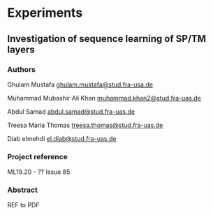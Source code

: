 # Experiments

## Investigation of sequence learning of SP/TM layers

### Authors
Ghulam Mustafa
ghulam.mustafa@stud.fra-usa.de

Muhammad Mubashir Ali Khan
 muhammad.khan2@stud.fra-uas.de

Abdul Samad
abdul.samad@stud.fra-uas.de

Treesa Maria Thomas
treesa.thomas@stud.fra-uas.de

Diab elmehdi
el.diab@stud.fra-uas.de

### Project reference
ML19.20 - ??
Issue 85

### Abstract

REF to PDF
